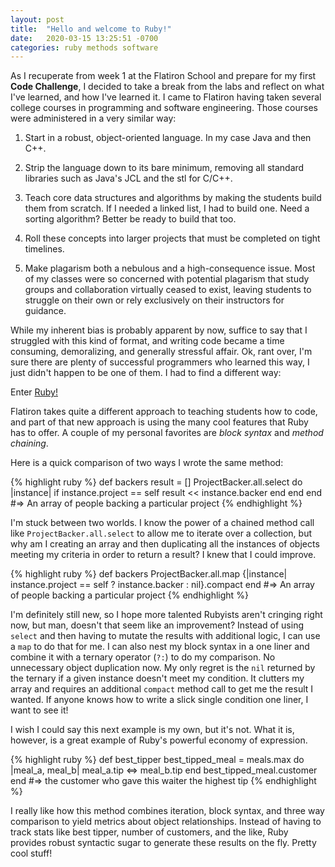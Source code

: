 ```yaml
---
layout: post
title:  "Hello and welcome to Ruby!"
date:   2020-03-15 13:25:51 -0700
categories: ruby methods software
---
```

As I recuperate from week 1 at the Flatiron School and prepare for my first __Code Challenge__, I decided to take a break from the labs and reflect on what I've learned, and how I've learned it. I came to Flatiron having taken several college courses in programming and software engineering. Those courses were administered in a very similar way:

1. Start in a robust, object-oriented language. In my case Java and then C++.

2. Strip the language down to its bare minimum, removing all standard libraries such as Java's JCL and the stl for C/C++.

3. Teach core data structures and algorithms by making the students build them from scratch. If I needed a linked list, I had to build one. Need a sorting algorithm? Better be ready to build that too.

4. Roll these concepts into larger projects that must be completed on tight timelines.

5. Make plagarism both a nebulous and a high-consequence issue. Most of my classes were so concerned with potential plagarism that study groups and collaboration virtually ceased to exist, leaving students to struggle on their own or rely exclusively on their instructors for guidance.

While my inherent bias is probably apparent by now, suffice to say that I struggled with this kind of format, and writing code became a time consuming, demoralizing, and generally stressful affair. Ok, rant over, I'm sure there are plenty of successful programmers who learned this way, I just didn't happen to be one of them. I had to find a different way: 

Enter [Ruby!](https://www.ruby-lang.org/en/ "A Programmer's Best Friend")

Flatiron takes quite a different approach to teaching students how to code, and part of that new approach is using the many cool features that Ruby has to offer. A couple of my personal favorites are *block syntax* and *method chaining*. 

Here is a quick comparison of two ways I wrote the same method:

{% highlight ruby %}
def backers
  result = []
  ProjectBacker.all.select do |instance|
    if instance.project == self
      result << instance.backer
    end
  end
end
#=> An array of people backing a particular project
{% endhighlight %}

I'm stuck between two worlds. I know the power of a chained method call like `ProjectBacker.all.select` to allow me to iterate over a collection, but why am I creating an array and then duplicating all the instances of objects meeting my criteria in order to return a result? I knew that I could improve.

{% highlight ruby %}
def backers
  ProjectBacker.all.map {|instance| instance.project == self ? instance.backer : nil}.compact
end
#=> An array of people backing a particular project
{% endhighlight %}

I'm definitely still new, so I hope more talented Rubyists aren't cringing right now, but man, doesn't that seem like an improvement? Instead of using `select` and then having to mutate the results with additional logic, I can use a `map` to do that for me. I can also nest my block syntax in a one liner and combine it with a ternary operator (`?:`) to do my comparison. No unnecessary object duplication now. My only regret is the `nil` returned by the ternary if a given instance doesn't meet my condition. It clutters my array and requires an additional `compact` method call to get me the result I wanted. If anyone knows how to write a slick single condition one liner, I want to see it!

I wish I could say this next example is my own, but it's not. What it is, however, is a great example of Ruby's powerful economy of expression.

{% highlight ruby %}
def best_tipper
    best_tipped_meal = meals.max do |meal_a, meal_b|
        meal_a.tip <=> meal_b.tip
    end
    best_tipped_meal.customer
  end
  #=> the customer who gave this waiter the highest tip
{% endhighlight %}

I really like how this method combines iteration, block syntax, and three way comparison to yield metrics about object relationships. Instead of having to track stats like best tipper, number of customers, and the like, Ruby provides robust syntactic sugar to generate these results on the fly. Pretty cool stuff!
